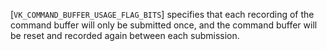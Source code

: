 [`VK_COMMAND_BUFFER_USAGE_FLAG_BITS`] specifies that each
recording of the command buffer will only be submitted once, and the
command buffer will be reset and recorded again between each submission.